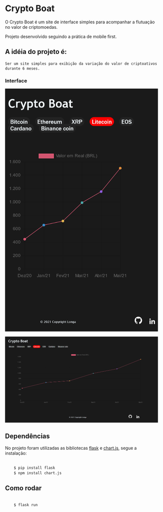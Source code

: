 # Crypto Boat

O Crypto Boat é um site de interface simples para acompanhar a flutuação no valor de criptomoedas.


Projeto desenvolvido seguindo a prática de mobile first.

## A idéia do projeto é:

    Ser um site simples para exibição da variação do valor de criptoativos durante 6 meses.

### Interface

![Interface no computador](readme-media/screenshoot_2.png)

![Interface no celular](readme-media/screenshoot_1.png)

## Dependências

No projeto foram utilizadas as bibliotecas [flask](https://flask.palletsprojects.com/en/2.0.x/) e [chart.js](https://www.chartjs.org/), segue a instalação:

~~~bash

    $ pip install flask
    $ npm install chart.js

~~~

## Como rodar

~~~bash

    $ flask run

~~~
